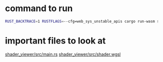# command to run

```bash
RUST_BACKTRACE=1 RUSTFLAGS=--cfg=web_sys_unstable_apis cargo run-wasm shader_viewer
```

# important files to look at

[shader_viewer/src/main.rs]()
[shader_viewer/src/shader.wgsl]()
